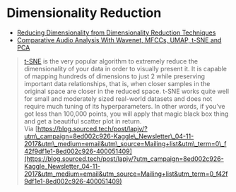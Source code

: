 # Dimensionality Reduction



* [Reducing Dimensionality from Dimensionality Reduction Techniques](https://medium.com/towards-data-science/reducing-dimensionality-from-dimensionality-reduction-techniques-f658aec24dfe)
* [Comparative Audio Analysis With Wavenet, MFCCs, UMAP, t-SNE and PCA](https://medium.com/@LeonFedden/comparative-audio-analysis-with-wavenet-mfccs-umap-t-sne-and-pca-cb8237bfce2f)



> [t-SNE](https://lvdmaaten.github.io/tsne/) is the very popular algorithm to extremely reduce the dimensionality of your data in order to visually present it. It is capable of mapping hundreds of dimensions to just 2 while preserving important data relationships, that is, when closer samples in the original space are closer in the reduced space. t-SNE works quite well for small and moderately sized real-world datasets and does not require much tuning of its hyperparameters. In other words, if you’ve got less than 100,000 points, you will apply that magic black box thing and get a beautiful scatter plot in return.  
> Via [https://blog.sourced.tech/post/lapjv/?utm\_campaign=8ed002c926-Kaggle\_Newsletter\_04-11-2017&utm\_medium=email&utm\_source=Mailing+list&utm\_term=0\_f42f9df1e1-8ed002c926-400051409](https://blog.sourced.tech/post/lapjv/?utm_campaign=8ed002c926-Kaggle_Newsletter_04-11-2017&utm_medium=email&utm_source=Mailing+list&utm_term=0_f42f9df1e1-8ed002c926-400051409)

